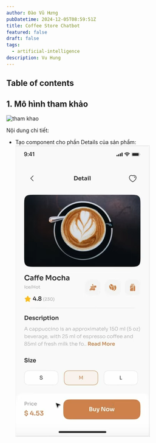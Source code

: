 ```yaml
---
author: Đào Vũ Hưng
pubDatetime: 2024-12-05T08:59:51Z
title: Coffee Store Chatbot
featured: false
draft: false
tags:
  - artificial-intelligence
description: Vu Hung
---
```

## Table of contents
## 1. Mô hình tham khảo
![tham khao](https://www.youtube.com/watch?v=KyQKTJhSIak&t)

Nội dung chi tiết:
- Tạo component cho phần Details của sản phẩm:
![image](../../assets/images/2024-12-05_15-58-55.png)